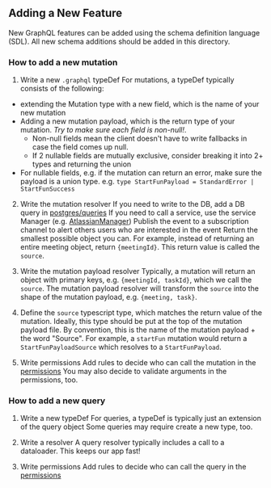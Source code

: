 ## Adding a New Feature

New GraphQL features can be added using the schema definition language (SDL).
All new schema additions should be added in this directory.

### How to add a new mutation

1. Write a new `.graphql` typeDef
   For mutations, a typeDef typically consists of the following:

- extending the Mutation type with a new field, which is the name of your new mutation
- Adding a new mutation payload, which is the return type of your mutation. _Try to make sure each field is non-null!_.
  - Non-null fields mean the client doesn't have to write fallbacks in case the field comes up null.
  - If 2 nullable fields are mutually exclusive, consider breaking it into 2+ types and returning the union
- For nullable fields, e.g. if the mutation can return an error, make sure the payload is a union type. e.g. `type StartFunPayload = StandardError | StartFunSuccess`

2. Write the mutation resolver
   If you need to write to the DB, add a DB query in [postgres/queries](../../postgres/queries)
   If you need to call a service, use the service Manager (e.g. [AtlassianManager](../../utils/AtlassianServerManager.ts))
   Publish the event to a subscription channel to alert others users who are interested in the event
   Return the smallest possible object you can. For example, instead of returning an entire meeting object, return `{meetingId}`.
   This return value is called the `source`.

3. Write the mutation payload resolver
   Typically, a mutation will return an object with primary keys, e.g. `{meetingId, taskId}`, which we call the `source`.
   The mutation payload resolver will transform the `source` into the shape of the mutation payload, e.g. `{meeting, task}`.

4. Define the `source` typescript type, which matches the return value of the mutation.
   Ideally, this type should be put at the top of the mutation payload file.
   By convention, this is the name of the mutation payload + the word "Source".
   For example, a `startFun` mutation would return a `StartFunPayloadSource` which resolves to a `StartFunPayload`.

5. Write permissions
   Add rules to decide who can call the mutation in the [permissions](./permissions.ts)
   You may also decide to validate arguments in the permissions, too.

### How to add a new query

1. Write a new typeDef
   For queries, a typeDef is typically just an extension of the query object
   Some queries may require create a new type, too.

2. Write a resolver
   A query resolver typically includes a call to a dataloader. This keeps our app fast!

3. Write permissions
   Add rules to decide who can call the query in the [permissions](./permissions.ts)

